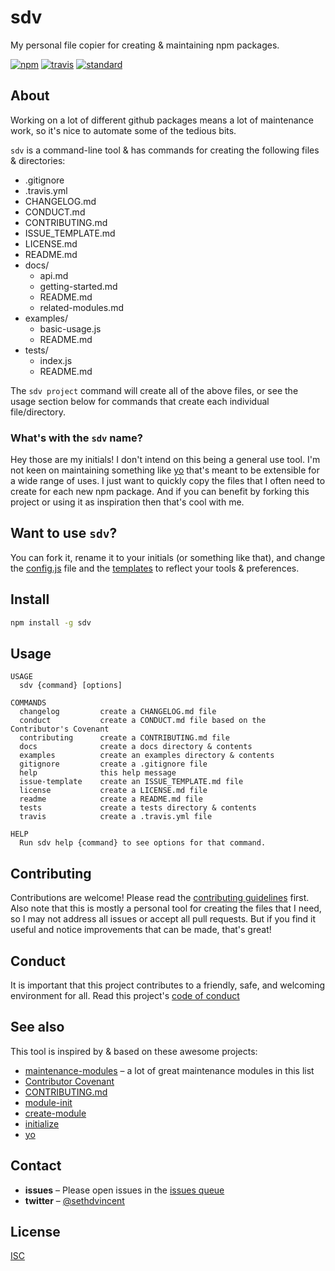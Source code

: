 # sdv

My personal file copier for creating & maintaining npm packages.

[![npm][npm-image]][npm-url]
[![travis][travis-image]][travis-url]
[![standard][standard-image]][standard-url]

[npm-image]: https://img.shields.io/npm/v/sdv.svg?style=flat-square
[npm-url]: https://www.npmjs.com/package/sdv
[travis-image]: https://img.shields.io/travis/sethvincent/sdv.svg?style=flat-square
[travis-url]: https://travis-ci.org/sethvincent/sdv
[standard-image]: https://img.shields.io/badge/code%20style-standard-brightgreen.svg?style=flat-square
[standard-url]: http://npm.im/standard

## About

Working on a lot of different github packages means a lot of maintenance work, so it's nice to automate some of the tedious bits.

`sdv` is a command-line tool & has commands for creating the following files & directories:

- .gitignore
- .travis.yml
- CHANGELOG.md
- CONDUCT.md
- CONTRIBUTING.md
- ISSUE_TEMPLATE.md
- LICENSE.md
- README.md
- docs/
  - api.md
  - getting-started.md
  - README.md
  - related-modules.md
- examples/
  - basic-usage.js
  - README.md
- tests/
  - index.js
  - README.md

The `sdv project` command will create all of the above files, or see the usage section below for commands that create each individual file/directory.

### What's with the `sdv` name?

Hey those are my initials! I don't intend on this being a general use tool. I'm not keen on maintaining something like [yo](https://www.npmjs.com/package/yo) that's meant to be extensible for a wide range of uses. I just want to quickly copy the files that I often need to create for each new npm package. And if you can benefit by forking this project or using it as inspiration then that's cool with me.

##  Want to use `sdv`? 

You can fork it, rename it to your initials (or something like that), and change the [config.js](config.js) file and the [templates](templates/) to reflect your tools & preferences.

## Install

```sh
npm install -g sdv
```

## Usage

```
USAGE
  sdv {command} [options]

COMMANDS
  changelog         create a CHANGELOG.md file
  conduct           create a CONDUCT.md file based on the Contributor's Covenant
  contributing      create a CONTRIBUTING.md file
  docs              create a docs directory & contents
  examples          create an examples directory & contents
  gitignore         create a .gitignore file
  help              this help message
  issue-template    create an ISSUE_TEMPLATE.md file
  license           create a LICENSE.md file
  readme            create a README.md file
  tests             create a tests directory & contents
  travis            create a .travis.yml file

HELP
  Run sdv help {command} to see options for that command.
```

## Contributing

Contributions are welcome! Please read the [contributing guidelines](CONTRIBUTING.md) first. Also note that this is mostly a personal tool for creating the files that I need, so I may not address all issues or accept all pull requests. But if you find it useful and notice improvements that can be made, that's great!

## Conduct

It is important that this project contributes to a friendly, safe, and welcoming environment for all. Read this project's [code of conduct](CONDUCT.md)

## See also

This tool is inspired by & based on these awesome projects:

- [maintenance-modules](https://github.com/maxogden/maintenance-modules) – a lot of great maintenance modules in this list
- [Contributor Covenant](https://github.com/ContributorCovenant/contributor_covenant)
- [CONTRIBUTING.md](https://github.com/ungoldman/CONTRIBUTING.md)
- [module-init](https://npmjs.com/module-init)
- [create-module](https://github.com/finnp/create-module)
- [initialize](https://www.npmjs.com/package/initialize)
- [yo](https://npmjs.com/yo)

## Contact

- **issues** – Please open issues in the [issues queue](https://github.com/sethvincent/sdv/issues)
- **twitter** – [@sethdvincent](https://twitter.com/sethdvincent)

## License

[ISC](LICENSE.md)
